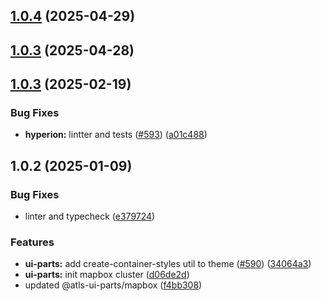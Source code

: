 

## [1.0.4](https://github.com/atls/hyperion/compare/@atls-ui-parts/mapbox@1.0.3...@atls-ui-parts/mapbox@1.0.4) (2025-04-29)






## [1.0.3](https://github.com/atls/hyperion/compare/@atls-ui-parts/mapbox@1.0.3...@atls-ui-parts/mapbox@1.0.3) (2025-04-28)






## [1.0.3](https://github.com/atls/hyperion/compare/@atls-ui-parts/mapbox@1.0.2...@atls-ui-parts/mapbox@1.0.3) (2025-02-19)


### Bug Fixes


* **hyperion:** lintter and tests ([#593](https://github.com/atls/hyperion/issues/593)) ([a01c488](https://github.com/atls/hyperion/commit/a01c488064d6386f754aafd2eecb28a19396635e))





## 1.0.2 (2025-01-09)


### Bug Fixes


* linter and typecheck ([e379724](https://github.com/atls/hyperion/commit/e379724b7dbf3c8cba2b0b94647239b0b37c5fb8))

### Features


* **ui-parts:** add create-container-styles util to theme ([#590](https://github.com/atls/hyperion/issues/590)) ([34064a3](https://github.com/atls/hyperion/commit/34064a384192b781fd6d667857f568d4f42228a4))
* **ui-parts:** init mapbox cluster ([d06de2d](https://github.com/atls/hyperion/commit/d06de2d03fac2aef542c486b76b5d178f13222d6))
* updated @atls-ui-parts/mapbox ([f4bb308](https://github.com/atls/hyperion/commit/f4bb3080f51b24a668990fac2c41c45a68ef49aa))


